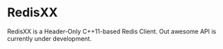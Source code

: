 # RedisXX

RedisXX is a Header-Only C++11-based Redis Client. Out awesome API is currently under development.
